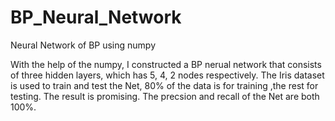 # BP_Neural_Network
Neural Network of BP using numpy 

With the help of the numpy, I constructed a BP nerual network that consists of three hidden layers, which has 5, 4, 2 nodes respectively. The Iris dataset is used to train and test the Net, 80% of the data is for training ,the rest for testing. The result is promising. The precsion and recall of the Net are both 100%.
